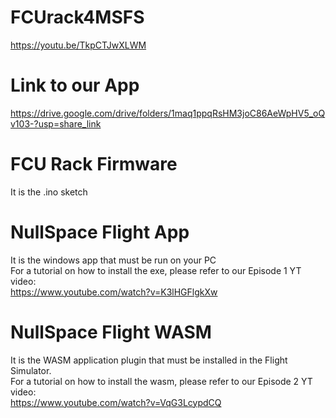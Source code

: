 # FCUrack4MSFS
https://youtu.be/TkpCTJwXLWM

# Link to our App
https://drive.google.com/drive/folders/1maq1ppqRsHM3joC86AeWpHV5_oQv103-?usp=share_link

# FCU Rack Firmware
It is the .ino sketch

# NullSpace Flight App
It is the windows app that must be run on your PC\
For a tutorial on how to install the exe, please refer to our Episode 1 YT video:\
https://www.youtube.com/watch?v=K3lHGFlgkXw

# NullSpace Flight WASM
It is the WASM application plugin that must be installed in the Flight Simulator.\
For a tutorial on how to install the wasm, please refer to our Episode 2 YT video:\
https://www.youtube.com/watch?v=VqG3LcypdCQ
